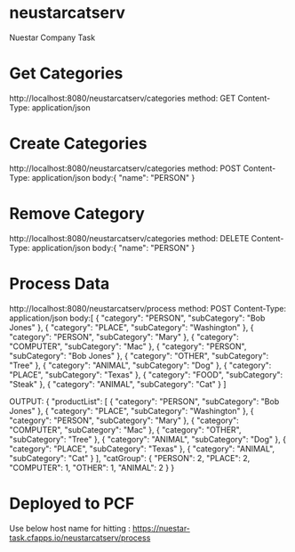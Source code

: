 # neustarcatserv
Nuestar Company Task

# Get Categories
http://localhost:8080/neustarcatserv/categories
method: GET
Content-Type: application/json

# Create Categories
http://localhost:8080/neustarcatserv/categories
method: POST
Content-Type: application/json
body:{
    "name": "PERSON"
}

# Remove Category
http://localhost:8080/neustarcatserv/categories
method: DELETE
Content-Type: application/json
body:{
    "name": "PERSON"
}

# Process Data
http://localhost:8080/neustarcatserv/process
method: POST
Content-Type: application/json
body:[
  {
    "category": "PERSON",
    "subCategory": "Bob Jones"
  },
  {
    "category": "PLACE",
    "subCategory": "Washington"
  },
  {
    "category": "PERSON",
    "subCategory": "Mary"
  },
  {
    "category": "COMPUTER",
    "subCategory": "Mac"
  },
  {
    "category": "PERSON",
    "subCategory": "Bob Jones"
  },
  {
    "category": "OTHER",
    "subCategory": "Tree"
  },
  {
    "category": "ANIMAL",
    "subCategory": "Dog"
  },
  {
    "category": "PLACE",
    "subCategory": "Texas"
  },
  {
    "category": "FOOD",
    "subCategory": "Steak"
  },
  {
    "category": "ANIMAL",
    "subCategory": "Cat"
  }
]

OUTPUT:
{
    "productList": [
        {
            "category": "PERSON",
            "subCategory": "Bob Jones"
        },
        {
            "category": "PLACE",
            "subCategory": "Washington"
        },
        {
            "category": "PERSON",
            "subCategory": "Mary"
        },
        {
            "category": "COMPUTER",
            "subCategory": "Mac"
        },
        {
            "category": "OTHER",
            "subCategory": "Tree"
        },
        {
            "category": "ANIMAL",
            "subCategory": "Dog"
        },
        {
            "category": "PLACE",
            "subCategory": "Texas"
        },
        {
            "category": "ANIMAL",
            "subCategory": "Cat"
        }
    ],
    "catGroup": {
        "PERSON": 2,
        "PLACE": 2,
        "COMPUTER": 1,
        "OTHER": 1,
        "ANIMAL": 2
    }
}

# Deployed to PCF
Use below host name for hitting : https://nuestar-task.cfapps.io/neustarcatserv/process
